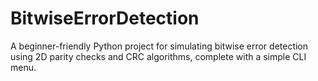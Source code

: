 # BitwiseErrorDetection
A beginner-friendly Python project for simulating bitwise error detection using 2D parity checks and CRC algorithms, complete with a simple CLI menu.
